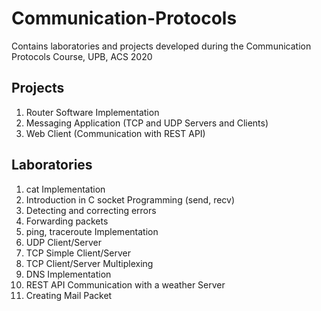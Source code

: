 # Communication-Protocols
Contains laboratories and projects developed during the Communication Protocols Course, UPB, ACS 2020

## Projects
1. Router Software Implementation
2. Messaging Application (TCP and UDP Servers and Clients)
3. Web Client (Communication with REST API)

## Laboratories
1. cat Implementation
2. Introduction in C socket Programming (send, recv)
3. Detecting and correcting errors
4. Forwarding packets
5. ping, traceroute Implementation
6. UDP Client/Server
7. TCP Simple Client/Server
8. TCP Client/Server Multiplexing
9. DNS Implementation
10. REST API Communication with a weather Server
11. Creating Mail Packet